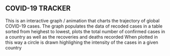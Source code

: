 ## COVID-19 TRACKER

This is an interactive graph / animation that charts the trajectory of global COVID-19 cases.
The graph populates the data of recoded cases in a table sorted from heighest to lowest,
plots the total number of confirmed cases in a country as well as the recoveries and deaths recorded
When plotted in this way a circle is drawn highlighing the intensity of the cases in a given country
